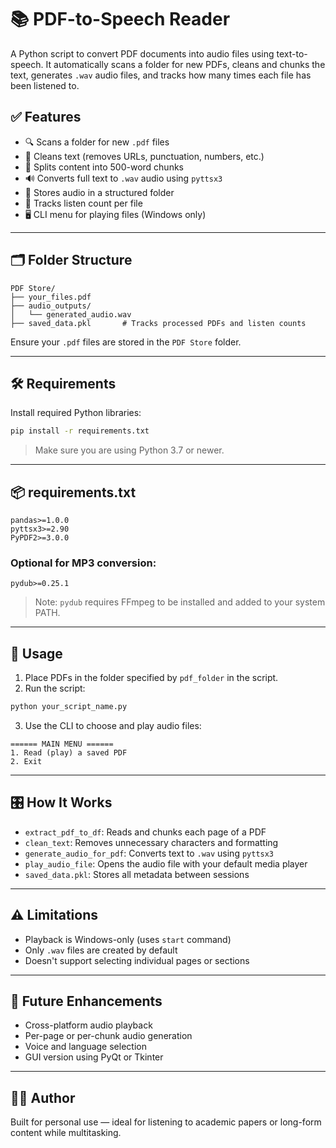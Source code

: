 # 📚 PDF-to-Speech Reader

A Python script to convert PDF documents into audio files using text-to-speech. It automatically scans a folder for new PDFs, cleans and chunks the text, generates `.wav` audio files, and tracks how many times each file has been listened to.

## ✅ Features

- 🔍 Scans a folder for new `.pdf` files
- 🧼 Cleans text (removes URLs, punctuation, numbers, etc.)
- 🧩 Splits content into 500-word chunks
- 🔊 Converts full text to `.wav` audio using `pyttsx3`
- 📁 Stores audio in a structured folder
- 🧠 Tracks listen count per file
- 🖥️ CLI menu for playing files (Windows only)

---

## 🗂 Folder Structure

```
PDF Store/
├── your_files.pdf
├── audio_outputs/
│   └── generated_audio.wav
├── saved_data.pkl       # Tracks processed PDFs and listen counts
```

Ensure your `.pdf` files are stored in the `PDF Store` folder.

---

## 🛠 Requirements

Install required Python libraries:

```bash
pip install -r requirements.txt
```

> Make sure you are using Python 3.7 or newer.

---

## 📦 requirements.txt

```
pandas>=1.0.0
pyttsx3>=2.90
PyPDF2>=3.0.0
```

### Optional for MP3 conversion:
```
pydub>=0.25.1
```

> Note: `pydub` requires FFmpeg to be installed and added to your system PATH.

---

## 🚀 Usage

1. Place PDFs in the folder specified by `pdf_folder` in the script.
2. Run the script:

```bash
python your_script_name.py
```

3. Use the CLI to choose and play audio files:

```
====== MAIN MENU ======
1. Read (play) a saved PDF
2. Exit
```

---

## 🎛 How It Works

- `extract_pdf_to_df`: Reads and chunks each page of a PDF
- `clean_text`: Removes unnecessary characters and formatting
- `generate_audio_for_pdf`: Converts text to `.wav` using `pyttsx3`
- `play_audio_file`: Opens the audio file with your default media player
- `saved_data.pkl`: Stores all metadata between sessions

---

## ⚠️ Limitations

- Playback is Windows-only (uses `start` command)
- Only `.wav` files are created by default
- Doesn't support selecting individual pages or sections

---

## 🔄 Future Enhancements

- Cross-platform audio playback
- Per-page or per-chunk audio generation
- Voice and language selection
- GUI version using PyQt or Tkinter

---

## 👨‍💻 Author

Built for personal use — ideal for listening to academic papers or long-form content while multitasking.
